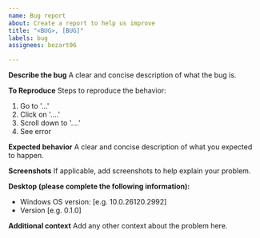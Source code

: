 ```yaml
---
name: Bug report
about: Create a report to help us improve
title: "<BUG>, [BUG]"
labels: bug
assignees: bezart06

---
```


**Describe the bug**
A clear and concise description of what the bug is.

**To Reproduce**
Steps to reproduce the behavior:
1. Go to '...'
2. Click on '....'
3. Scroll down to '....'
4. See error

**Expected behavior**
A clear and concise description of what you expected to happen.

**Screenshots**
If applicable, add screenshots to help explain your problem.

**Desktop (please complete the following information):**
 - Windows OS version: [e.g. 10.0.26120.2992]
 - Version [e.g. 0.1.0]

**Additional context**
Add any other context about the problem here.

